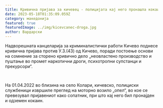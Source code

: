 ```yaml
---
title: Кривична пријава за кичевец - полицијата кај него пронашла кокаин
date: 2023-05-18T01:35:09.059Z
category: македонија
featured: true
featuredImage: ../img/kicevcanec-droga.jpg
author: Вардарски
---
```

<!--StartFragment-->

Надворешната канцеларија за криминалистички работи Кичево поднесе кривична пријава против У.З.(43) од Кичево, поради постоење основи на сомнение за сторено кривично дело „неовластено производство и пуштање во промет наркотични дроги, психотропни супстанци и прекурсори“. 

 

На 01.04.2022 во близина на село Колари, кичевско, полициски службеници извршиле преглед на моторно возило „опел“, во кое се превезувал пријавениот како сопатник, при што кај него бил пронајден и одземен кокаин. 

<!--EndFragment-->